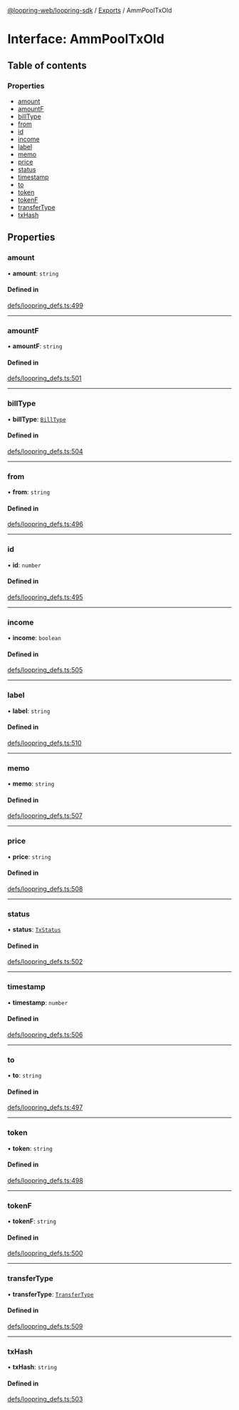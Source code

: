 [@loopring-web/loopring-sdk](../README.md) / [Exports](../modules.md) / AmmPoolTxOld

# Interface: AmmPoolTxOld

## Table of contents

### Properties

- [amount](AmmPoolTxOld.md#amount)
- [amountF](AmmPoolTxOld.md#amountf)
- [billType](AmmPoolTxOld.md#billtype)
- [from](AmmPoolTxOld.md#from)
- [id](AmmPoolTxOld.md#id)
- [income](AmmPoolTxOld.md#income)
- [label](AmmPoolTxOld.md#label)
- [memo](AmmPoolTxOld.md#memo)
- [price](AmmPoolTxOld.md#price)
- [status](AmmPoolTxOld.md#status)
- [timestamp](AmmPoolTxOld.md#timestamp)
- [to](AmmPoolTxOld.md#to)
- [token](AmmPoolTxOld.md#token)
- [tokenF](AmmPoolTxOld.md#tokenf)
- [transferType](AmmPoolTxOld.md#transfertype)
- [txHash](AmmPoolTxOld.md#txhash)

## Properties

### amount

• **amount**: `string`

#### Defined in

[defs/loopring_defs.ts:499](https://github.com/Loopring/loopring_sdk/blob/ea87b1c/src/defs/loopring_defs.ts#L499)

___

### amountF

• **amountF**: `string`

#### Defined in

[defs/loopring_defs.ts:501](https://github.com/Loopring/loopring_sdk/blob/ea87b1c/src/defs/loopring_defs.ts#L501)

___

### billType

• **billType**: [`BillType`](../enums/BillType.md)

#### Defined in

[defs/loopring_defs.ts:504](https://github.com/Loopring/loopring_sdk/blob/ea87b1c/src/defs/loopring_defs.ts#L504)

___

### from

• **from**: `string`

#### Defined in

[defs/loopring_defs.ts:496](https://github.com/Loopring/loopring_sdk/blob/ea87b1c/src/defs/loopring_defs.ts#L496)

___

### id

• **id**: `number`

#### Defined in

[defs/loopring_defs.ts:495](https://github.com/Loopring/loopring_sdk/blob/ea87b1c/src/defs/loopring_defs.ts#L495)

___

### income

• **income**: `boolean`

#### Defined in

[defs/loopring_defs.ts:505](https://github.com/Loopring/loopring_sdk/blob/ea87b1c/src/defs/loopring_defs.ts#L505)

___

### label

• **label**: `string`

#### Defined in

[defs/loopring_defs.ts:510](https://github.com/Loopring/loopring_sdk/blob/ea87b1c/src/defs/loopring_defs.ts#L510)

___

### memo

• **memo**: `string`

#### Defined in

[defs/loopring_defs.ts:507](https://github.com/Loopring/loopring_sdk/blob/ea87b1c/src/defs/loopring_defs.ts#L507)

___

### price

• **price**: `string`

#### Defined in

[defs/loopring_defs.ts:508](https://github.com/Loopring/loopring_sdk/blob/ea87b1c/src/defs/loopring_defs.ts#L508)

___

### status

• **status**: [`TxStatus`](../enums/TxStatus.md)

#### Defined in

[defs/loopring_defs.ts:502](https://github.com/Loopring/loopring_sdk/blob/ea87b1c/src/defs/loopring_defs.ts#L502)

___

### timestamp

• **timestamp**: `number`

#### Defined in

[defs/loopring_defs.ts:506](https://github.com/Loopring/loopring_sdk/blob/ea87b1c/src/defs/loopring_defs.ts#L506)

___

### to

• **to**: `string`

#### Defined in

[defs/loopring_defs.ts:497](https://github.com/Loopring/loopring_sdk/blob/ea87b1c/src/defs/loopring_defs.ts#L497)

___

### token

• **token**: `string`

#### Defined in

[defs/loopring_defs.ts:498](https://github.com/Loopring/loopring_sdk/blob/ea87b1c/src/defs/loopring_defs.ts#L498)

___

### tokenF

• **tokenF**: `string`

#### Defined in

[defs/loopring_defs.ts:500](https://github.com/Loopring/loopring_sdk/blob/ea87b1c/src/defs/loopring_defs.ts#L500)

___

### transferType

• **transferType**: [`TransferType`](../enums/TransferType.md)

#### Defined in

[defs/loopring_defs.ts:509](https://github.com/Loopring/loopring_sdk/blob/ea87b1c/src/defs/loopring_defs.ts#L509)

___

### txHash

• **txHash**: `string`

#### Defined in

[defs/loopring_defs.ts:503](https://github.com/Loopring/loopring_sdk/blob/ea87b1c/src/defs/loopring_defs.ts#L503)

